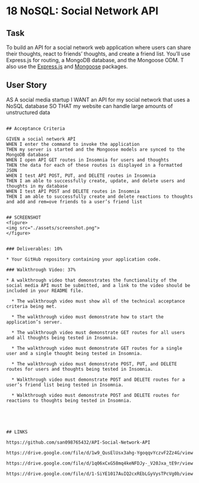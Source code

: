 # 18 NoSQL: Social Network API

## Task

To  build an API for a social network web application where users can share their thoughts, react to friends’ thoughts, and create a friend list. You’ll use Express.js for routing, a MongoDB database, and the Mongoose ODM. T also  use the [Express.js](https://www.npmjs.com/package/express) and [Mongoose](https://www.npmjs.com/package/mongoose) packages.

## User Story


AS A social media startup
I WANT an API for my social network that uses a NoSQL database
SO THAT my website can handle large amounts of unstructured data
```

## Acceptance Criteria

GIVEN a social network API
WHEN I enter the command to invoke the application
THEN my server is started and the Mongoose models are synced to the MongoDB database
WHEN I open API GET routes in Insomnia for users and thoughts
THEN the data for each of these routes is displayed in a formatted JSON
WHEN I test API POST, PUT, and DELETE routes in Insomnia
THEN I am able to successfully create, update, and delete users and thoughts in my database
WHEN I test API POST and DELETE routes in Insomnia
THEN I am able to successfully create and delete reactions to thoughts and add and rem=ove friends to a user’s friend list


## SCREENSHOT
<figure>
<img src="./assets/screenshot.png">
</figure>


### Deliverables: 10%

* Your GitHub repository containing your application code.

### Walkthrough Video: 37%

* A walkthrough video that demonstrates the functionality of the social media API must be submitted, and a link to the video should be included in your README file.

  * The walkthrough video must show all of the technical acceptance criteria being met.

  * The walkthrough video must demonstrate how to start the application’s server.

  * The walkthrough video must demonstrate GET routes for all users and all thoughts being tested in Insomnia.

  * The walkthrough video must demonstrate GET routes for a single user and a single thought being tested in Insomnia.

  * The walkthrough video must demonstrate POST, PUT, and DELETE routes for users and thoughts being tested in Insomnia.

  * Walkthrough video must demonstrate POST and DELETE routes for a user’s friend list being tested in Insomnia.

  * Walkthrough video must demonstrate POST and DELETE routes for reactions to thoughts being tested in Insomnia.





## LINKS

https://github.com/san098765432/API-Social-Network-API

https://drive.google.com/file/d/1w9_QusElUsx3ahg-YgoqqvYczvF2Zz4G/view

https://drive.google.com/file/d/1q06xCxG58mq4keNFDJy-_V20Jxa_tE9r/view

https://drive.google.com/file/d/1-SiYE1017AuIQ2cxREbLGyVysTPcVg0b/view 
